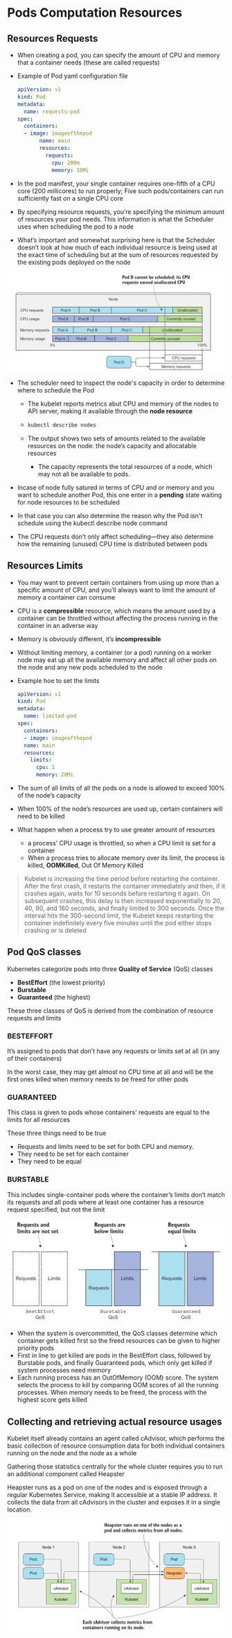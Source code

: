 # Pods Computation Resources



## Resources Requests

- When creating a pod, you can specify the amount of CPU and memory that a container
  needs (these are called requests)
  
  
  
- Example of Pod yaml configuration file
  
  ```yaml
  apiVersion: v1
  kind: Pod
  metadata:
  	name: requests-pod
  spec:
  	containers:
  	- image: imageofthepod	  
         name: main
         resources:
           requests:
             cpu: 200m
             memory: 10Mi
  ```
  
- In the pod manifest, your single container requires one-fifth of a CPU core (200 millicores)
  to run properly; Five such pods/containers can run sufficiently fast on a single
  CPU core

  

- By specifying resource requests, you’re specifying the minimum amount of resources
  your pod needs. This information is what the Scheduler uses when scheduling the pod
  to a node

- What’s important and somewhat surprising here is that the Scheduler doesn’t look at
  how much of each individual resource is being used at the exact time of scheduling
  but at the sum of resources requested by the existing pods deployed on the node

![image-20200121114343729](./imgs/image-20200121114343729.png)

- The scheduler need to inspect the node's capacity in order to determine where to schedule the Pod

  - The kubelet reports metrics abut CPU and memory of the nodes to API server, making it available through the **node resource**

  - ```bash
    kubectl describe nodes
    ```

  - The output shows two sets of amounts related to the available resources on the node:
    the node’s capacity and allocatable resources

    - The capacity represents the total resources of a node, which may not all be available to pods.

- Incase of node fully satured in terms of CPU and or memory and you want to schedule another Pod, this one enter in a **pending** state waiting for node resources to be scheduled

- In that case you can also determine the reason why the Pod isn't schedule using the kubectl describe node command

- The CPU requests don’t only affect scheduling—they also determine how the remaining (unused) CPU time is distributed between pods



## Resources Limits

- You may want to prevent certain containers from using up more than a specific amount of CPU, and you’ll always want to limit the amount of memory a container can consume

- CPU is a **compressible** resource, which means the amount used by a container can be throttled without affecting the process running in the container in an adverse way

- Memory is obviously different, it’s **incompressible**

- Without limiting memory, a container (or a pod) running on a worker node may eat up all the available memory and affect all other pods on the node and any new pods scheduled to the node

  

- Example hoe to set the limits

  ```yaml
  apiVersion: v1
  kind: Pod
  metadata:
    name: limited-pod
  spec:
    containers:
    - image: imageofthepod    
    name: main
    resources:
      limits:
        cpu: 1
        memory: 20Mi
  ```

- The sum of all limits of all the pods on a node is allowed to exceed 100% of the node’s capacity

- When 100% of the node’s resources are used up, certain containers will need to be killed

  

- What happen when a process try to use greater amount of resources

  - a process’ CPU usage is throttled, so when a CPU limit is set for a container
  - When a process tries to allocate memory over its limit, the process is killed, **OOMKilled**, Out Of Memory Killed

> Kubelet is increasing the time period before restarting the container. After the first crash, it restarts the container immediately and then, if it crashes again, waits for 10 seconds before restarting it again. On subsequent crashes, this delay is then increased exponentially to 20, 40, 80, and 160 seconds, and finally limited to 300 seconds. Once the interval hits the 300-second limit, the Kubelet keeps restarting the container indefinitely every five minutes until the pod either stops crashing or is deleted


## Pod QoS classes

Kubernetes categorize pods into three **Quality of Service** (QoS) classes

- **BestEffort** (the lowest priority)
- **Burstable**
- **Guaranteed** (the highest)

These three classes of QoS is derived from the combination of resource requests and limits


### BESTEFFORT

It’s assigned to pods that don’t have any requests or limits set at all (in any of their containers)

In the worst case, they may get almost no CPU time at all and will be the first ones killed when memory needs to be freed for other pods


### GUARANTEED

This class is given to pods whose containers’ requests are equal to the limits for all resources

These three  things need to be true

- Requests and limits need to be set for both CPU and memory.
- They need to be set for each container
- They need to be equal

### BURSTABLE

This includes single-container pods where the container’s limits don’t match its requests and all pods where at least one container has a resource request specified, but not the limit

 ![image-20200121155117062](./imgs/image-20200121155117062.png)



- When the system is overcommitted, the QoS classes determine which container gets killed first so the freed resources can be given to higher priority pods
- First in line to get killed are pods in the BestEffort class, followed by Burstable pods, and finally Guaranteed pods, which only get killed if system processes need memory
- Each running process has an OutOfMemory (OOM) score. The system selects the process to kill by comparing OOM scores of all the running processes. When memory needs to be freed, the process with the highest score gets killed

## Collecting and retrieving actual resource usages

Kubelet itself already contains an agent called cAdvisor, which performs the basic collection of resource consumption data for both individual containers running on the node and the node as a whole

Gathering those statistics centrally for the whole cluster requires you to run an additional component called Heapster

Heapster runs as a pod on one of the nodes and is exposed through a regular Kubernetes Service, making it accessible at a stable IP address. It collects the data from all cAdvisors in the cluster and exposes it in a single location.

![image-20200121165640125](./imgs/image-20200121165640125.png)

